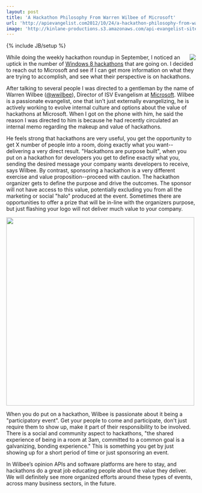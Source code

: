 ```yaml
---
layout: post
title: 'A Hackathon Philosophy From Warren Wilbee of Microsoft'
url: 'http://apievangelist.com2012/10/24/a-hackathon-philosophy-from-warren-wilbee-of-microsoft/'
image: 'http://kinlane-productions.s3.amazonaws.com/api-evangelist-site/blog/warren-wilbee-microsoft.jpeg'
---
```

{% include JB/setup %}
<p>
     <a href="https://twitter.com/wwilbee" target="_blank"><img src="https://s3.amazonaws.com/kinlane-productions/api-evangelist/microsoft/warren-wilbee-microsoft.jpeg"  align="right" /></a>
</p>
<p>
     While doing the weekly hackathon roundup in September, I noticed an uptick in the number of <a title="Windows 8 Hackathons" href="http://whosin.com/pg/whois/20074247/Warren+Wilbee">Windows 8 hackathons</a> that are going on. I decided to reach out to Microsoft and see if I can get more information on what they are trying to accomplish, and see what their perspective is on hackathons.
</p>
<p>
     After talking to several people I was directed to a gentleman by the name of Warren Wilbee (<a href="https://twitter.com/wwilbee" target="_blank">@wwilbee</a>), Director of ISV Evangelism at <a href="http://www.microsoft.com/en-us/default.aspx">Microsoft</a>. Wilbee is a passionate evangelist, one that isn't just externally evangelizing, he is actively working to evolve internal culture and options about the value of hackathons at Microsoft. When I got on the phone with him, he said the reason I was directed to him is because he had recently circulated an internal memo regarding the makeup and value of hackathons.
</p>
<p>
     He feels strong that hackathons are very useful, you get the opportunity to get X number of people into a room, doing exactly what you want--delivering a very direct result. "Hackathons are purpose built", when you put on a hackathon for developers you get to define exactly what you, sending the desired message your company wants developers to receive, says Wilbee. By contrast, sponsoring a hackathon is a very different exercise and value proposition--proceed with caution. The hackathon organizer gets to define the purpose and drive the outcomes. The sponsor will not have access to this value, potentially excluding you from all the marketing or social "halo" produced at the event. Sometimes there are opportunities to offer a prize that will be in-line with the organizers purpose, but just flashing your logo will not deliver much value to your company.
</p>
<p>
     <a href="http://www.devcamps.ms/"><img src="https://s3.amazonaws.com/kinlane-productions/api-evangelist/microsoft/windows-8-hackathons.jpeg"  width="500" /></a>
</p>
<p>
     When you do put on a hackathon, Wilbee is passionate about it being a "participatory event". Get your people to come and participate, don't just require them to show up, make it part of their responsibility to be involved. There is a social and community aspect to hackathons, "the shared experience of being in a room at 3am, committed to a common goal is a galvanizing, bonding experience." This is something you get by just showing up for a short period of time or just sponsoring an event.
</p>
<p>
     In Wilbee’s opinion APIs and software platforms are here to stay, and hackathons do a great job educating people about the value they deliver. We will definitely see more organized efforts around these types of events, across many business sectors, in the future.
</p>
